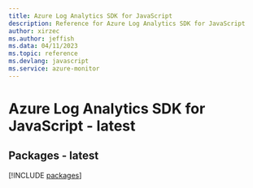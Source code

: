 ```yaml
---
title: Azure Log Analytics SDK for JavaScript
description: Reference for Azure Log Analytics SDK for JavaScript
author: xirzec
ms.author: jeffish
ms.data: 04/11/2023
ms.topic: reference
ms.devlang: javascript
ms.service: azure-monitor
---
```

# Azure Log Analytics SDK for JavaScript - latest
## Packages - latest
[!INCLUDE [packages](log-analytics-index.md)]